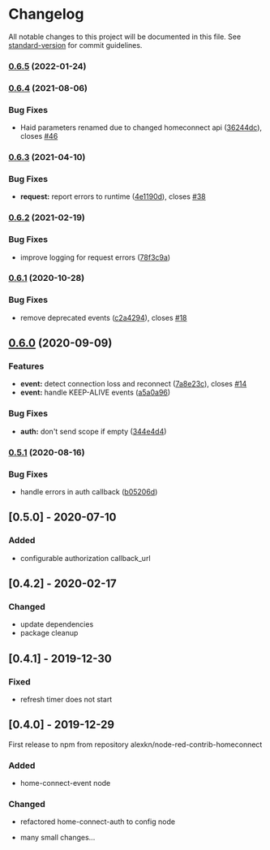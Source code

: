 # Changelog

All notable changes to this project will be documented in this file. See [standard-version](https://github.com/conventional-changelog/standard-version) for commit guidelines.

### [0.6.5](https://github.com/alexkn/node-red-contrib-homeconnect/compare/v0.6.4...v0.6.5) (2022-01-24)

### [0.6.4](https://github.com/alexkn/node-red-contrib-homeconnect/compare/v0.6.3...v0.6.4) (2021-08-06)


### Bug Fixes

* Haid parameters renamed due to changed homeconnect api ([36244dc](https://github.com/alexkn/node-red-contrib-homeconnect/commit/36244dc3dccfea635b063b6922f3f6ce2daaf790)), closes [#46](https://github.com/alexkn/node-red-contrib-homeconnect/issues/46)

### [0.6.3](https://github.com/alexkn/node-red-contrib-homeconnect/compare/v0.6.2...v0.6.3) (2021-04-10)


### Bug Fixes

* **request:** report errors to runtime ([4e1190d](https://github.com/alexkn/node-red-contrib-homeconnect/commit/4e1190d122fd6bada39c4a6a9265fb09b3dcd868)), closes [#38](https://github.com/alexkn/node-red-contrib-homeconnect/issues/38)

### [0.6.2](https://github.com/alexkn/node-red-contrib-homeconnect/compare/v0.6.1...v0.6.2) (2021-02-19)


### Bug Fixes

* improve logging for request errors ([78f3c9a](https://github.com/alexkn/node-red-contrib-homeconnect/commit/78f3c9a7206abd480a7e766300b6c30f6943ff2a))

### [0.6.1](https://github.com/alexkn/node-red-contrib-homeconnect/compare/v0.6.0...v0.6.1) (2020-10-28)


### Bug Fixes

* remove deprecated events ([c2a4294](https://github.com/alexkn/node-red-contrib-homeconnect/commit/c2a42948c452518a4d64a08b9d93c55614d6d2e0)), closes [#18](https://github.com/alexkn/node-red-contrib-homeconnect/issues/18)

## [0.6.0](https://github.com/alexkn/node-red-contrib-homeconnect/compare/v0.5.1...v0.6.0) (2020-09-09)


### Features

* **event:** detect connection loss and reconnect ([7a8e23c](https://github.com/alexkn/node-red-contrib-homeconnect/commit/7a8e23cf36b7437aa8262206d1dbd15e1b8b77ca)), closes [#14](https://github.com/alexkn/node-red-contrib-homeconnect/issues/14)
* **event:** handle KEEP-ALIVE events ([a5a0a96](https://github.com/alexkn/node-red-contrib-homeconnect/commit/a5a0a965a2dbc8508240038d6be4c316c870a8ba))


### Bug Fixes

* **auth:** don't send scope if empty ([344e4d4](https://github.com/alexkn/node-red-contrib-homeconnect/commit/344e4d4c0befc8d1328ced3c48ee08fd55d457dc))

### [0.5.1](https://github.com/alexkn/node-red-contrib-homeconnect/compare/v0.5.0...v0.5.1) (2020-08-16)


### Bug Fixes

* handle errors in auth callback ([b05206d](https://github.com/alexkn/node-red-contrib-homeconnect/commit/b05206dd0fde2573f01fd4257f743ef4afd600a0))

## [0.5.0] - 2020-07-10

### Added

* configurable authorization callback_url

## [0.4.2] - 2020-02-17

### Changed

* update dependencies
* package cleanup

## [0.4.1] - 2019-12-30

### Fixed

* refresh timer does not start

## [0.4.0] - 2019-12-29

First release to npm from repository alexkn/node-red-contrib-homeconnect

### Added

* home-connect-event node

### Changed

* refactored home-connect-auth to config node

* many small changes...
